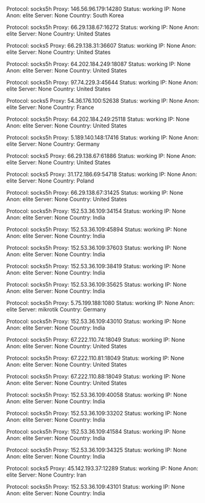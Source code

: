 Protocol: socks5h
Proxy: 146.56.96.179:14280
Status: working
IP: None
Anon: elite
Server: None
Country: South Korea

Protocol: socks5h
Proxy: 66.29.138.67:16272
Status: working
IP: None
Anon: elite
Server: None
Country: United States

Protocol: socks5
Proxy: 66.29.138.31:36607
Status: working
IP: None
Anon: elite
Server: None
Country: United States

Protocol: socks5h
Proxy: 64.202.184.249:18087
Status: working
IP: None
Anon: elite
Server: None
Country: United States

Protocol: socks5h
Proxy: 97.74.229.3:45644
Status: working
IP: None
Anon: elite
Server: None
Country: United States

Protocol: socks5
Proxy: 54.36.176.100:52638
Status: working
IP: None
Anon: elite
Server: None
Country: France

Protocol: socks5h
Proxy: 64.202.184.249:25118
Status: working
IP: None
Anon: elite
Server: None
Country: United States

Protocol: socks5h
Proxy: 5.189.140.148:17416
Status: working
IP: None
Anon: elite
Server: None
Country: Germany

Protocol: socks5
Proxy: 66.29.138.67:61886
Status: working
IP: None
Anon: elite
Server: None
Country: United States

Protocol: socks5
Proxy: 31.172.186.69:54718
Status: working
IP: None
Anon: elite
Server: None
Country: Poland

Protocol: socks5h
Proxy: 66.29.138.67:31425
Status: working
IP: None
Anon: elite
Server: None
Country: United States

Protocol: socks5h
Proxy: 152.53.36.109:34154
Status: working
IP: None
Anon: elite
Server: None
Country: India

Protocol: socks5h
Proxy: 152.53.36.109:45894
Status: working
IP: None
Anon: elite
Server: None
Country: India

Protocol: socks5h
Proxy: 152.53.36.109:37603
Status: working
IP: None
Anon: elite
Server: None
Country: India

Protocol: socks5h
Proxy: 152.53.36.109:38419
Status: working
IP: None
Anon: elite
Server: None
Country: India

Protocol: socks5h
Proxy: 152.53.36.109:35625
Status: working
IP: None
Anon: elite
Server: None
Country: India

Protocol: socks5h
Proxy: 5.75.199.188:1080
Status: working
IP: None
Anon: elite
Server: mikrotik
Country: Germany

Protocol: socks5h
Proxy: 152.53.36.109:43010
Status: working
IP: None
Anon: elite
Server: None
Country: India

Protocol: socks5h
Proxy: 67.222.110.74:18049
Status: working
IP: None
Anon: elite
Server: None
Country: United States

Protocol: socks5h
Proxy: 67.222.110.81:18049
Status: working
IP: None
Anon: elite
Server: None
Country: United States

Protocol: socks5h
Proxy: 67.222.110.88:18049
Status: working
IP: None
Anon: elite
Server: None
Country: United States

Protocol: socks5h
Proxy: 152.53.36.109:40058
Status: working
IP: None
Anon: elite
Server: None
Country: India

Protocol: socks5h
Proxy: 152.53.36.109:33202
Status: working
IP: None
Anon: elite
Server: None
Country: India

Protocol: socks5h
Proxy: 152.53.36.109:41584
Status: working
IP: None
Anon: elite
Server: None
Country: India

Protocol: socks5h
Proxy: 152.53.36.109:34325
Status: working
IP: None
Anon: elite
Server: None
Country: India

Protocol: socks5
Proxy: 45.142.193.37:12289
Status: working
IP: None
Anon: elite
Server: None
Country: Iran

Protocol: socks5h
Proxy: 152.53.36.109:43101
Status: working
IP: None
Anon: elite
Server: None
Country: India

